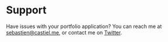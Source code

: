 # Support

Have issues with your portfolio application? You can reach me at <sebastien@castiel.me>, or contact me on [Twitter](httpd://twitter.com/scastiel).
